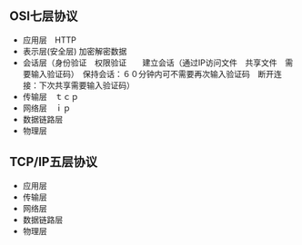## OSI七层协议
* 应用层　HTTP
* 表示层(安全层) 加密解密数据
* 会话层（身份验证　权限验证　　建立会话（通过IP访问文件　共享文件　需要输入验证码）　保持会话：６０分钟内可不需要再次输入验证码　断开连接：下次共享需要输入验证码）
* 传输层　ｔｃｐ
* 网络层　ｉｐ
* 数据链路层　
* 物理层　
## TCP/IP五层协议
* 应用层
* 传输层
* 网络层
* 数据链路层
* 物理层